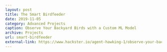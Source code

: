 ```yaml
---
layout: post
title: The Smart Birdfeeder
date: 2019-11-05
category: Advanced Projects
caption: Observe Your Backyard Birds with a Custom ML Model
archive: Projects
url: smart-birdfeeder
external-link: https://www.hackster.io/agent-hawking-1/observe-your-backyard-birds-with-a-custom-ml-model-cc923c
---
```

